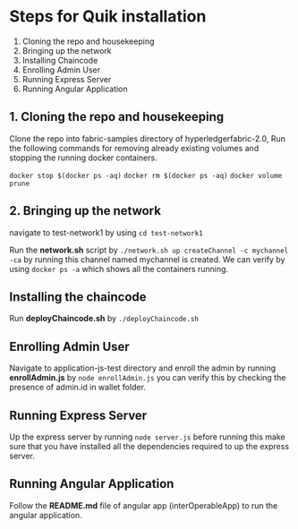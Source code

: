 # Steps for Quik installation

1.  Cloning the repo and housekeeping
2.  Bringing up the network
3.  Installing Chaincode
4.  Enrolling Admin User
5.  Running Express Server
6.  Running Angular Application

## 1. Cloning the repo and housekeeping

Clone the repo into fabric-samples directory of hyperledgerfabric-2.0, Run the following commands for removing already existing volumes and stopping the running docker containers.

`docker stop $(docker ps -aq)`
`docker rm $(docker ps -aq)`
`docker volume prune`

## 2. Bringing up the network

navigate to test-network1 by using `cd test-network1`

Run the **network.sh** script by `./network.sh up createChannel -c mychannel -ca` by running this channel named mychannel is created. We can verify by using `docker ps -a` which shows all the containers running.

## Installing the chaincode

Run **deployChaincode.sh** by `./deployChaincode.sh`

## Enrolling Admin User

Navigate to application-js-test directory and enroll the admin by running **enrollAdmin.js** by `node enrollAdmin.js` you can verify this by checking the presence of admin.id in wallet folder.

## Running Express Server

Up the express server by running `node server.js` before running this make sure that you have installed all the dependencies required to up the express server.

## Running Angular Application

Follow the **README.md** file of angular app (interOperableApp) to run the angular application.






